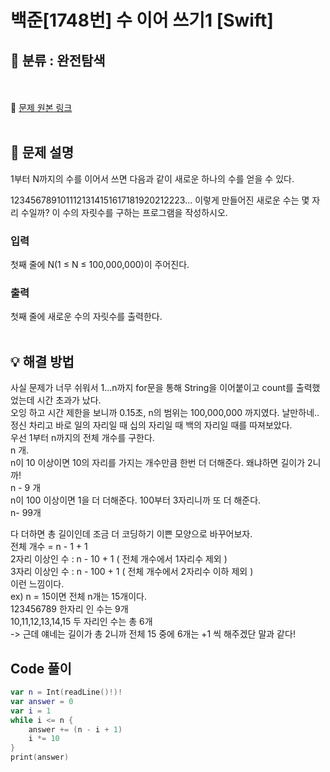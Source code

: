 # 백준[1748번] 수 이어 쓰기1 [Swift]

## 🔎 분류 : 완전탐색
<br><br>
🔗 [문제 원본 링크](https://www.acmicpc.net/problem/1748)
<br><br>
## 📝 문제 설명
1부터 N까지의 수를 이어서 쓰면 다음과 같이 새로운 하나의 수를 얻을 수 있다.

1234567891011121314151617181920212223...
이렇게 만들어진 새로운 수는 몇 자리 수일까? 이 수의 자릿수를 구하는 프로그램을 작성하시오.

### 입력
첫째 줄에 N(1 ≤ N ≤ 100,000,000)이 주어진다.

### 출력
첫째 줄에 새로운 수의 자릿수를 출력한다.
<br><br>
## 💡 해결 방법
사실 문제가 너무 쉬워서 1...n까지 for문을 통해 String을 이어붙이고 count를 출력했었는데 시간 초과가 났다.<br>
오잉 하고 시간 제한을 보니까 0.15초,
n의 범위는 100,000,000 까지였다. 날만하네..<br>
정신 차리고 바로 일의 자리일 때 십의 자리일 때 백의 자리일 때를 따져보았다.<br>
우선 1부터 n까지의 전체 개수를 구한다.<br>
n 개.<br>
n이 10 이상이면 10의 자리를 가지는 개수만큼 한번 더 더해준다. 왜냐하면 길이가 2니까!<br>
n - 9 개 <br>
n이 100 이상이면 1을 더 더해준다. 100부터 3자리니까 또 더 해준다. <br>
n- 99개 <br>

다 더하면 총 길이인데 조금 더 코딩하기 이쁜 모양으로 바꾸어보자.<br>
전체 개수 = n - 1 + 1 <br>
2자리 이상인 수 : n - 10 + 1 ( 전체 개수에서 1자리수 제외 )<br>
3자리 이상인 수 : n - 100 + 1 ( 전체 개수에서 2자리수 이하 제외 ) <br>
이런 느낌이다.
<br>
ex) n = 15이면 전체 n개는 15개이다.<br>
123456789 한자리 인 수는 9개 <br>
10,11,12,13,14,15 두 자리인 수는 총 6개<br> -> 근데 얘네는 길이가 총 2니까
전체 15 중에 6개는 +1 씩 해주겠단 말과 같다!

## Code 풀이
```Swift
var n = Int(readLine()!)!
var answer = 0
var i = 1
while i <= n {
    answer += (n - i + 1)
    i *= 10
}
print(answer)
```

